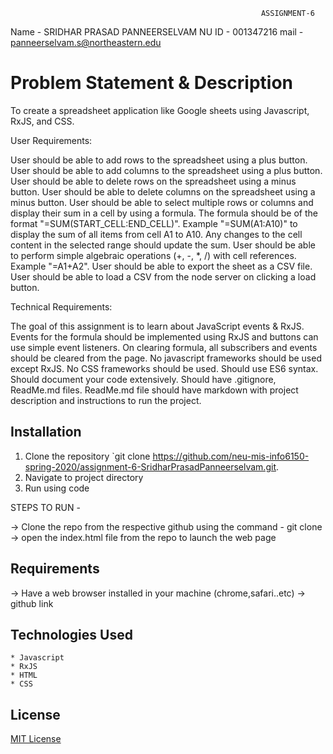                                                             ASSIGNMENT-6    


Name - SRIDHAR PRASAD PANNEERSELVAM
NU ID - 001347216
mail - panneerselvam.s@northeastern.edu

# Problem Statement & Description
To create a spreadsheet application like Google sheets using Javascript, RxJS, and CSS.

User Requirements:

User should be able to add rows to the spreadsheet using a plus button.
User should be able to add columns to the spreadsheet using a plus button.
User should be able to delete rows on the spreadsheet using a minus button.
User should be able to delete columns on the spreadsheet using a minus button.
User should be able to select multiple rows or columns and display their sum in a cell by using a formula. The formula should be of the format "=SUM(START_CELL:END_CELL)". Example "=SUM(A1:A10)" to display the sum of all items from cell A1 to A10. Any changes to the cell content in the selected range should update the sum.
User should be able to perform simple algebraic operations (+, -, *, /) with cell references. Example "=A1+A2".
User should be able to export the sheet as a CSV file.
User should be able to load a CSV from the node server on clicking a load button.

Technical Requirements:

The goal of this assignment is to learn about JavaScript events & RxJS.
Events for the formula should be implemented using RxJS and buttons can use simple event listeners.
On clearing formula, all subscribers and events should be cleared from the page.
No javascript frameworks should be used except RxJS.
No CSS frameworks should be used.
Should use ES6 syntax.
Should document your code extensively.
Should have .gitignore, ReadMe.md files.
ReadMe.md file should have markdown with project description and instructions to run the project.

## Installation
1. Clone the repository `git clone https://github.com/neu-mis-info6150-spring-2020/assignment-6-SridharPrasadPanneerselvam.git.
2. Navigate to project directory 
3. Run using code

STEPS TO RUN -

-> Clone the repo from the respective github using the command - git clone
-> open the index.html file from the repo to launch the web page


## Requirements
-> Have a web browser installed in your machine (chrome,safari..etc) 
-> github link

## Technologies Used
    * Javascript
    * RxJS
    * HTML
    * CSS

## License
[MIT License](https://opensource.org/licenses/MIT)
